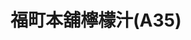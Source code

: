 ---
title: "福町本舖檸檬汁(A35)"
description: "福町本舖檸檬汁(A35)"
layout: shop
keywords:
  - 美食競賽
  - 台灣美食
  - 美食精選
datePublished: "2025-06-30"
dateModified: "2025-07-04"
city: "花蓮縣"
district: "花蓮市"
address: "花蓮縣花蓮市970東大門福町夜市A35"
phone: "0927623811"
geo: "23.972698848244583, 121.61173772334215"
google_map: "https://maps.app.goo.gl/3Vi5VMSomtBH2dHq5"
footinder: "https://footinder.com.tw/%E8%8A%B1%E8%93%AE%E7%B8%A3%E8%8A%B1%E8%93%AE%E5%B8%82/170109/"
official: "https://www.facebook.com/p/%E8%8A%B1%E8%93%AE%E4%BA%BA%E6%B0%A3%E7%BE%8E%E9%A3%9F%E5%B0%8F%E5%90%83%E9%A3%B2%E6%96%99-%E7%A6%8F%E7%94%BA%E6%9C%AC%E8%88%96%E6%AA%B8%E6%AA%AC%E6%B1%81-%E6%9D%B1%E5%A4%A7%E9%96%80%E8%8A%B1%E8%93%AE%E7%B8%BD%E5%BA%97-100063655525762/"
award:
  - name: "夜市王"
    year: "2024"
    entries:
      - nightMarket: "東大門夜市"
        food_type: "老字號"
        rank: "第一名"

---
